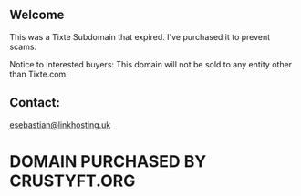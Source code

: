 ## Welcome
This was a Tixte Subdomain that expired. I've purchased it to prevent scams.

Notice to interested buyers: This domain will not be sold to any entity other than Tixte.com.

## Contact:
esebastian@linkhosting.uk

# DOMAIN PURCHASED BY CRUSTYFT.ORG
